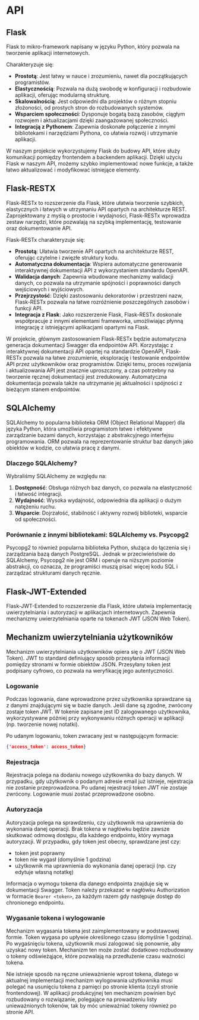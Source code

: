 # API

## Flask

Flask to mikro-framework napisany w języku Python, który pozwala na tworzenie aplikacji internetowych.

Charakteryzuje się:

- **Prostotą**: Jest łatwy w nauce i zrozumieniu, nawet dla początkujących programistów.
- **Elastycznością**: Pozwala na dużą swobodę w konfiguracji i rozbudowie aplikacji, oferując modularną strukturę.
- **Skalowalnością**: Jest odpowiedni dla projektów o różnym stopniu złożoności, od prostych stron do rozbudowanych systemów.
- **Wsparciem społeczności**: Dysponuje bogatą bazą zasobów, ciągłym rozwojem i aktualizacjami dzięki zaangażowanej społeczności.
- **Integracją z Pythonem**: Zapewnia doskonałe połączenie z innymi bibliotekami i narzędziami Pythona, co ułatwia rozwój i utrzymanie aplikacji.

W naszym projekcie wykorzystujemy Flask do budowy API, które służy komunikacji pomiędzy frontendem a backendem aplikacji. Dzięki użyciu Flask w naszym API, możemy szybko implementować nowe funkcje, a także łatwo aktualizować i modyfikować istniejące elementy.

## Flask-RESTX

Flask-RESTx to rozszerzenie dla Flask, które ułatwia tworzenie szybkich, elastycznych i łatwych w utrzymaniu API opartych na architekturze REST. Zaprojektowany z myślą o prostocie i wydajności, Flask-RESTx wprowadza zestaw narzędzi, które pozwalają na szybką implementację, testowanie oraz dokumentowanie API.

Flask-RESTx charakteryzuje się:

- **Prostotą**: Ułatwia tworzenie API opartych na architekturze REST, oferując czytelne i zwięzłe struktury kodu.
- **Automatyczna dokumentacja**: Wspiera automatyczne generowanie interaktywnej dokumentacji API z wykorzystaniem standardu OpenAPI.
- **Walidacja danych**: Zapewnia wbudowane mechanizmy walidacji danych, co pozwala na utrzymanie spójności i poprawności danych wejściowych i wyjściowych.
- **Przejrzystość**: Dzięki zastosowaniu dekoratorów i przestrzeni nazw, Flask-RESTx pozwala na łatwe rozróżnienie poszczególnych zasobów i funkcji API.
- **Integracja z Flask**: Jako rozszerzenie Flask, Flask-RESTx doskonale współpracuje z innymi elementami frameworka, umożliwiając płynną integrację z istniejącymi aplikacjami opartymi na Flask.

W projekcie, głównym zastosowaniem Flask-RESTx będzie automatyczna generacja dokumentacji Swagger dla endpointów API. Korzystając z interaktywnej dokumentacji API opartej na standardzie OpenAPI, Flask-RESTx pozwala na łatwe zrozumienie, eksplorację i testowanie endpointów API przez użytkowników oraz programistów. Dzięki temu, proces rozwijania i aktualizowania API jest znacznie uproszczony, a czas potrzebny na tworzenie ręcznej dokumentacji jest zredukowany. Automatyczna dokumentacja pozwala także na utrzymanie jej aktualności i spójności z bieżącym stanem endpointów.

## SQLAlchemy

SQLAlchemy to popularna biblioteka ORM (Object Relational Mapper) dla języka Python, która umożliwia programistom łatwe i efektywne zarządzanie bazami danych, korzystając z abstrakcyjnego interfejsu programowania. ORM pozwala na reprezentowanie struktur baz danych jako obiektów w kodzie, co ułatwia pracę z danymi.

### Dlaczego SQLAlchemy?

Wybraliśmy SQLAlchemy ze względu na:

1. **Dostępność**: Obsługa różnych baz danych, co pozwala na elastyczność i łatwość integracji.
2. **Wydajność**: Wysoka wydajność, odpowiednia dla aplikacji o dużym natężeniu ruchu.
3. **Wsparcie**: Dojrzałość, stabilność i aktywny rozwój biblioteki, wsparcie od społeczności.

### Porównanie z innymi bibliotekami: SQLAlchemy vs. Psycopg2

Psycopg2 to również popularna biblioteka Python, służąca do łączenia się i zarządzania bazą danych PostgreSQL. Jednak w przeciwieństwie do SQLAlchemy, Psycopg2 nie jest ORM i operuje na niższym poziomie abstrakcji, co oznacza, że programiści muszą pisać więcej kodu SQL i zarządzać strukturami danych ręcznie.

## Flask-JWT-Extended

Flask-JWT-Extended to rozszerzenie dla Flask, które ułatwia implementację uwierzytelniania i autoryzacji w aplikacjach internetowych. Zapewnia mechanizmy uwierzytelniania oparte na tokenach JWT (JSON Web Token).

## Mechanizm uwierzytelniania użytkowników

Mechanizm uwierzytelniania użytkowników opiera się o JWT (JSON Web Token). JWT to standard definiujący sposób przesyłania informacji
pomiędzy stronami w formie obiektów JSON. Przesyłany token jest podpisany cyfrowo, co pozwala na weryfikację jego autentyczności.

### Logowanie

Podczas logowania, dane wprowadzone przez użytkownika sprawdzane są z danymi znajdującymi się w bazie danych. Jeśli dane są zgodne,
zwrócony zostaje token JWT. W tokenie zapisane jest ID zalogowanego użytkownika, wykorzystywane później przy wykonywaniu różnych operacji w aplikacji (np. tworzenie nowej notatki).

Po udanym logowaniu, token zwracany jest w następującym formacie:

```json
{'access_token': access_token}
```

### Rejestracja

Rejestracja polega na dodaniu nowego użytkownika do bazy danych. W przypadku, gdy użytkownik o podanym adresie email już istnieje, rejestracja nie zostanie przeprowadzona. Po udanej rejestracji token JWT nie zostaje zwrócony. Logowanie musi zostać przeprowadzone osobno.

### Autoryzacja

Autoryzacja polega na sprawdzeniu, czy użytkownik ma uprawnienia do wykonania danej operacji. Brak tokena w nagłówku będzie
zawsze skutkować odmową dostępu, dla każdego endpointu, który wymaga autoryzacji. W przypadku, gdy token jest obecny, sprawdzane jest czy:

- token jest poprawny
- token nie wygasł (domyślnie 1 godzina)
- użytkownik ma uprawnienia do wykonania danej operacji (np. czy edytuje własną notatkę)

Informacja o wymogu tokena dla danego endpointa znajduje się w dokumentacji Swagger. Token należy przekazać w nagłówku Authorization w formacie `Bearer <token>`, za każdym razem
gdy następuje dostęp do chronionego endpointu.

### Wygasanie tokena i wylogowanie

Mechanizm wygasania tokena jest zaimplementowany w podstawowej formie. Token wygasa po upływie określonego czasu (domyślnie 1 godzina). Po wygaśnięciu tokena, użytkownik musi zalogować się ponownie, aby uzyskać nowy token. Mechanizm ten może
zostać dodatkowo rozbudowany o tokeny odświeżąjące, które pozwalają na przedłużenie czasu ważności tokena.

Nie istnieje sposób na ręczne unieważnienie wprost tokena, dlatego w aktualnej implementacji mechanizm wylogowania
użytkownika musi polegać na usunięciu tokena z pamięci po stronie klienta (czyli stronie frontendowej). W aplikacji produkcyjnej ten mechanizm powinien być
rozbudowany o rozwiązanie, polegające na prowadzeniu listy unieważnionych tokenów, tak by móc unieważniać tokeny również po stronie API.
